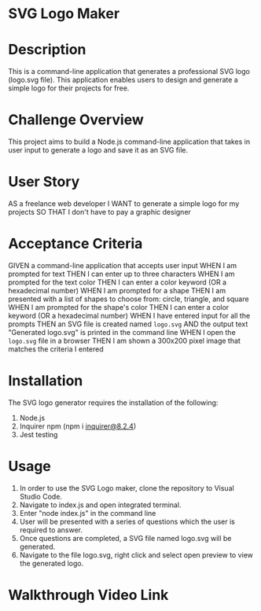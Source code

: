 # SVG Logo Maker

# Description

This is a command-line application that generates a professional SVG logo (logo.svg file). This application enables users to design and generate a simple logo for their projects for free. 

# Challenge Overview
This project aims to build a Node.js command-line application that takes in user input to generate a logo and save it as an SVG file.

# User Story

AS a freelance web developer
I WANT to generate a simple logo for my projects
SO THAT I don't have to pay a graphic designer


# Acceptance Criteria

GIVEN a command-line application that accepts user input
WHEN I am prompted for text
THEN I can enter up to three characters
WHEN I am prompted for the text color
THEN I can enter a color keyword (OR a hexadecimal number)
WHEN I am prompted for a shape
THEN I am presented with a list of shapes to choose from: circle, triangle, and square
WHEN I am prompted for the shape's color
THEN I can enter a color keyword (OR a hexadecimal number)
WHEN I have entered input for all the prompts
THEN an SVG file is created named `logo.svg`
AND the output text "Generated logo.svg" is printed in the command line
WHEN I open the `logo.svg` file in a browser
THEN I am shown a 300x200 pixel image that matches the criteria I entered

# Installation 
The SVG logo generator requires the installation of the following:
1. Node.js
2. Inquirer npm (npm i inquirer@8.2.4)
3. Jest testing

# Usage
1. In order to use the SVG Logo maker, clone the repository to Visual Studio Code.
2. Navigate to index.js and open integrated terminal.
3. Enter "node index.js" in the command line
4. User will be presented with a series of questions which the user is required to answer. 
5. Once questions are completed, a SVG file named logo.svg will be generated. 
6. Navigate to the file logo.svg, right click and select open preview to view the generated logo. 

# Walkthrough Video Link

